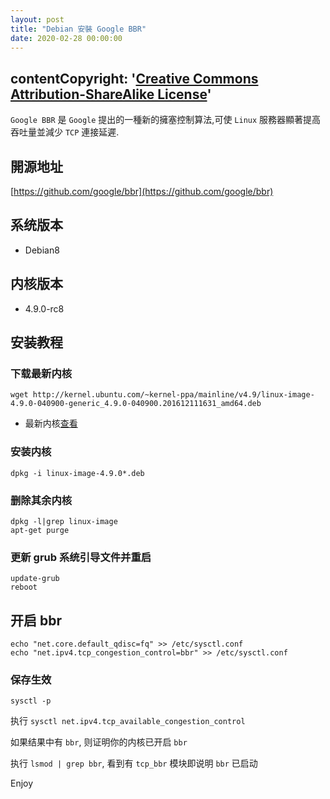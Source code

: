 ```yaml
---
layout: post
title: "Debian 安裝 Google BBR"
date: 2020-02-28 00:00:00
---
```


## contentCopyright: '[Creative Commons Attribution-ShareAlike License](https://en.wikipedia.org/wiki/Wikipedia:Text_of_Creative_Commons_Attribution-ShareAlike_3.0_Unported_License)'

`Google BBR` 是 `Google` 提出的一種新的擁塞控制算法,可使 `Linux` 服務器顯著提高吞吐量並減少 `TCP` 連接延遲.
## 開源地址

[https://github.com/google/bbr](https://github.com/google/bbr)

## 系统版本

- Debian8

## 内核版本

- 4.9.0-rc8

## 安装教程

### 下载最新内核

```
wget http://kernel.ubuntu.com/~kernel-ppa/mainline/v4.9/linux-image-4.9.0-040900-generic_4.9.0-040900.201612111631_amd64.deb
```

- 最新内核[查看](http://kernel.ubuntu.com/~kernel-ppa/mainline)

### 安装内核

```
dpkg -i linux-image-4.9.0*.deb
```

### 删除其余内核

```
dpkg -l|grep linux-image 
apt-get purge
```

### 更新 grub 系统引导文件并重启

```
update-grub
reboot
```

## 开启 bbr

```
echo "net.core.default_qdisc=fq" >> /etc/sysctl.conf
echo "net.ipv4.tcp_congestion_control=bbr" >> /etc/sysctl.conf
```

### 保存生效

```
sysctl -p
```

执行 `sysctl net.ipv4.tcp_available_congestion_control`

如果结果中有 `bbr`, 则证明你的内核已开启 `bbr`

执行 `lsmod | grep bbr`, 看到有 `tcp_bbr` 模块即说明 `bbr` 已启动

Enjoy
